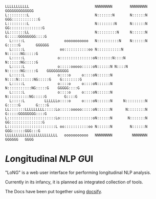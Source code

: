 ```
LLLLLLLLLLL                              NNNNNNNN        NNNNNNNN        GGGGGGGGGGGGG
L:::::::::L                              N:::::::N       N::::::N     GGG::::::::::::G
L:::::::::L                              N::::::::N      N::::::N   GG:::::::::::::::G
LL:::::::LL                              N:::::::::N     N::::::N  G:::::GGGGGGGG::::G
  L:::::L                  ooooooooooo   N::::::::::N    N::::::N G:::::G       GGGGGG
  L:::::L                oo:::::::::::oo N:::::::::::N   N::::::NG:::::G
  L:::::L               o:::::::::::::::oN:::::::N::::N  N::::::NG:::::G
  L:::::L               o:::::ooooo:::::oN::::::N N::::N N::::::NG:::::G    GGGGGGGGGG
  L:::::L               o::::o     o::::oN::::::N  N::::N:::::::NG:::::G    G::::::::G
  L:::::L               o::::o     o::::oN::::::N   N:::::::::::NG:::::G    GGGGG::::G
  L:::::L               o::::o     o::::oN::::::N    N::::::::::NG:::::G        G::::G
  L:::::L         LLLLLLo::::o     o::::oN::::::N     N:::::::::N G:::::G       G::::G
LL:::::::LLLLLLLLL:::::Lo:::::ooooo:::::oN::::::N      N::::::::N  G:::::GGGGGGGG::::G
L::::::::::::::::::::::Lo:::::::::::::::oN::::::N       N:::::::N   GG:::::::::::::::G
L::::::::::::::::::::::L oo:::::::::::oo N::::::N        N::::::N     GGG::::::GGG:::G
LLLLLLLLLLLLLLLLLLLLLLLL   ooooooooooo   NNNNNNNN         NNNNNNN        GGGGGG   GGGG
```

# ***Lo***ngitudinal ***N***LP ***G***UI

"LoNG" is a web user interface for performing longitudinal NLP analysis.

Currently in its infancy, it is planned as integrated collection of tools.

The Docs have been put together using [docsify](https://docsify.js.org/#/?id=docsify).
